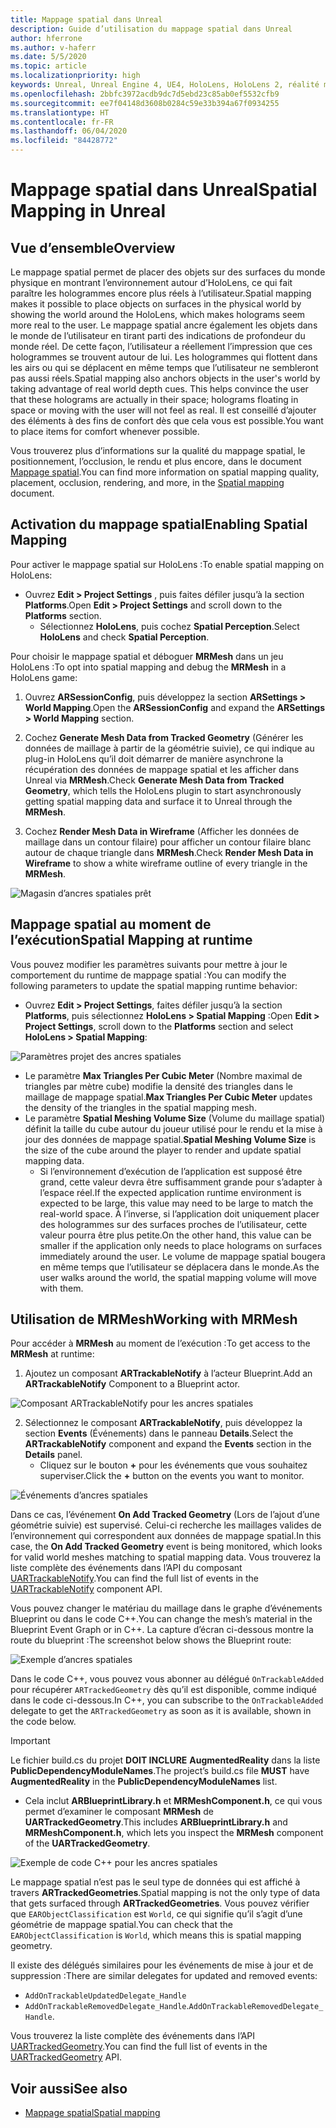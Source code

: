 ```yaml
---
title: Mappage spatial dans Unreal
description: Guide d’utilisation du mappage spatial dans Unreal
author: hferrone
ms.author: v-haferr
ms.date: 5/5/2020
ms.topic: article
ms.localizationpriority: high
keywords: Unreal, Unreal Engine 4, UE4, HoloLens, HoloLens 2, réalité mixte, développement, fonctionnalités, documentation, guides, hologrammes, mappage spatial
ms.openlocfilehash: 2bbfc3972acdb9dc7d5ebd23c85ab0ef5532cfb9
ms.sourcegitcommit: ee7f04148d3608b0284c59e33b394a67f0934255
ms.translationtype: HT
ms.contentlocale: fr-FR
ms.lasthandoff: 06/04/2020
ms.locfileid: "84428772"
---
```

# <a name="spatial-mapping-in-unreal"></a><span data-ttu-id="88b67-104">Mappage spatial dans Unreal</span><span class="sxs-lookup"><span data-stu-id="88b67-104">Spatial Mapping in Unreal</span></span>

## <a name="overview"></a><span data-ttu-id="88b67-105">Vue d’ensemble</span><span class="sxs-lookup"><span data-stu-id="88b67-105">Overview</span></span>
<span data-ttu-id="88b67-106">Le mappage spatial permet de placer des objets sur des surfaces du monde physique en montrant l’environnement autour d’HoloLens, ce qui fait paraître les hologrammes encore plus réels à l’utilisateur.</span><span class="sxs-lookup"><span data-stu-id="88b67-106">Spatial mapping makes it possible to place objects on surfaces in the physical world by showing the world around the HoloLens, which makes holograms seem more real to the user.</span></span> <span data-ttu-id="88b67-107">Le mappage spatial ancre également les objets dans le monde de l’utilisateur en tirant parti des indications de profondeur du monde réel. De cette façon, l’utilisateur a réellement l’impression que ces hologrammes se trouvent autour de lui. Les hologrammes qui flottent dans les airs ou qui se déplacent en même temps que l’utilisateur ne sembleront pas aussi réels.</span><span class="sxs-lookup"><span data-stu-id="88b67-107">Spatial mapping also anchors objects in the user's world by taking advantage of real world depth cues. This helps convince the user that these holograms are actually in their space; holograms floating in space or moving with the user will not feel as real.</span></span> <span data-ttu-id="88b67-108">Il est conseillé d’ajouter des éléments à des fins de confort dès que cela vous est possible.</span><span class="sxs-lookup"><span data-stu-id="88b67-108">You want to place items for comfort whenever possible.</span></span>

<span data-ttu-id="88b67-109">Vous trouverez plus d’informations sur la qualité du mappage spatial, le positionnement, l’occlusion, le rendu et plus encore, dans le document [Mappage spatial](spatial-mapping.md).</span><span class="sxs-lookup"><span data-stu-id="88b67-109">You can find more information on spatial mapping quality, placement, occlusion, rendering, and more, in the [Spatial mapping](spatial-mapping.md) document.</span></span>

## <a name="enabling-spatial-mapping"></a><span data-ttu-id="88b67-110">Activation du mappage spatial</span><span class="sxs-lookup"><span data-stu-id="88b67-110">Enabling Spatial Mapping</span></span>

<span data-ttu-id="88b67-111">Pour activer le mappage spatial sur HoloLens :</span><span class="sxs-lookup"><span data-stu-id="88b67-111">To enable spatial mapping on HoloLens:</span></span>
- <span data-ttu-id="88b67-112">Ouvrez **Edit > Project Settings** , puis faites défiler jusqu’à la section **Platforms**.</span><span class="sxs-lookup"><span data-stu-id="88b67-112">Open **Edit > Project Settings** and scroll down to the **Platforms** section.</span></span>    
    + <span data-ttu-id="88b67-113">Sélectionnez **HoloLens**, puis cochez **Spatial Perception**.</span><span class="sxs-lookup"><span data-stu-id="88b67-113">Select **HoloLens** and check **Spatial Perception**.</span></span>

<span data-ttu-id="88b67-114">Pour choisir le mappage spatial et déboguer **MRMesh** dans un jeu HoloLens :</span><span class="sxs-lookup"><span data-stu-id="88b67-114">To opt into spatial mapping and debug the **MRMesh** in a HoloLens game:</span></span>
1. <span data-ttu-id="88b67-115">Ouvrez **ARSessionConfig**, puis développez la section **ARSettings > World Mapping**.</span><span class="sxs-lookup"><span data-stu-id="88b67-115">Open the **ARSessionConfig** and expand the **ARSettings > World Mapping** section.</span></span> 

2. <span data-ttu-id="88b67-116">Cochez **Generate Mesh Data from Tracked Geometry** (Générer les données de maillage à partir de la géométrie suivie), ce qui indique au plug-in HoloLens qu’il doit démarrer de manière asynchrone la récupération des données de mappage spatial et les afficher dans Unreal via **MRMesh**.</span><span class="sxs-lookup"><span data-stu-id="88b67-116">Check **Generate Mesh Data from Tracked Geometry**, which tells the HoloLens plugin to start asynchronously getting spatial mapping data and surface it to Unreal through the **MRMesh**.</span></span> 
3. <span data-ttu-id="88b67-117">Cochez **Render Mesh Data in Wireframe** (Afficher les données de maillage dans un contour filaire) pour afficher un contour filaire blanc autour de chaque triangle dans **MRMesh**.</span><span class="sxs-lookup"><span data-stu-id="88b67-117">Check **Render Mesh Data in Wireframe** to show a white wireframe outline of every triangle in the **MRMesh**.</span></span> 

![Magasin d’ancres spatiales prêt](images/unreal-spatialmapping-arsettings.PNG)


## <a name="spatial-mapping-at-runtime"></a><span data-ttu-id="88b67-119">Mappage spatial au moment de l’exécution</span><span class="sxs-lookup"><span data-stu-id="88b67-119">Spatial Mapping at runtime</span></span>
<span data-ttu-id="88b67-120">Vous pouvez modifier les paramètres suivants pour mettre à jour le comportement du runtime de mappage spatial :</span><span class="sxs-lookup"><span data-stu-id="88b67-120">You can modify the following parameters to update the spatial mapping runtime behavior:</span></span>

- <span data-ttu-id="88b67-121">Ouvrez **Edit > Project Settings**, faites défiler jusqu’à la section **Platforms**, puis sélectionnez **HoloLens > Spatial Mapping** :</span><span class="sxs-lookup"><span data-stu-id="88b67-121">Open **Edit > Project Settings**, scroll down to the **Platforms** section and select **HoloLens > Spatial Mapping**:</span></span> 

![Paramètres projet des ancres spatiales](images/unreal-spatialmapping-projectsettings.PNG)

- <span data-ttu-id="88b67-123">Le paramètre **Max Triangles Per Cubic Meter** (Nombre maximal de triangles par mètre cube) modifie la densité des triangles dans le maillage de mappage spatial.</span><span class="sxs-lookup"><span data-stu-id="88b67-123">**Max Triangles Per Cubic Meter** updates the density of the triangles in the spatial mapping mesh.</span></span>  
- <span data-ttu-id="88b67-124">Le paramètre **Spatial Meshing Volume Size** (Volume du maillage spatial) définit la taille du cube autour du joueur utilisé pour le rendu et la mise à jour des données de mappage spatial.</span><span class="sxs-lookup"><span data-stu-id="88b67-124">**Spatial Meshing Volume Size** is the size of the cube around the player to render and update spatial mapping data.</span></span>  
    + <span data-ttu-id="88b67-125">Si l’environnement d’exécution de l’application est supposé être grand, cette valeur devra être suffisamment grande pour s’adapter à l’espace réel.</span><span class="sxs-lookup"><span data-stu-id="88b67-125">If the expected application runtime environment is expected to be large, this value may need to be large to match the real-world space.</span></span>  <span data-ttu-id="88b67-126">À l’inverse, si l’application doit uniquement placer des hologrammes sur des surfaces proches de l’utilisateur, cette valeur pourra être plus petite.</span><span class="sxs-lookup"><span data-stu-id="88b67-126">On the other hand, this value can be smaller if the application only needs to place holograms on surfaces immediately around the user.</span></span> <span data-ttu-id="88b67-127">Le volume de mappage spatial bougera en même temps que l’utilisateur se déplacera dans le monde.</span><span class="sxs-lookup"><span data-stu-id="88b67-127">As the user walks around the world, the spatial mapping volume will move with them.</span></span> 

## <a name="working-with-mrmesh"></a><span data-ttu-id="88b67-128">Utilisation de MRMesh</span><span class="sxs-lookup"><span data-stu-id="88b67-128">Working with MRMesh</span></span>
<span data-ttu-id="88b67-129">Pour accéder à **MRMesh** au moment de l’exécution :</span><span class="sxs-lookup"><span data-stu-id="88b67-129">To get access to the **MRMesh** at runtime:</span></span>
1. <span data-ttu-id="88b67-130">Ajoutez un composant **ARTrackableNotify** à l’acteur Blueprint.</span><span class="sxs-lookup"><span data-stu-id="88b67-130">Add an **ARTrackableNotify** Component to a Blueprint actor.</span></span> 

![Composant ARTrackableNotify pour les ancres spatiales](images/unreal-spatialmapping-artrackablenotify.PNG)

2. <span data-ttu-id="88b67-132">Sélectionnez le composant **ARTrackableNotify**, puis développez la section **Events** (Événements) dans le panneau **Details**.</span><span class="sxs-lookup"><span data-stu-id="88b67-132">Select the **ARTrackableNotify** component and expand the **Events** section in the **Details** panel.</span></span> 
    - <span data-ttu-id="88b67-133">Cliquez sur le bouton **+** pour les événements que vous souhaitez superviser.</span><span class="sxs-lookup"><span data-stu-id="88b67-133">Click the **+** button on the events you want to monitor.</span></span> 

![Événements d’ancres spatiales](images/unreal-spatialmapping-events.PNG)

<span data-ttu-id="88b67-135">Dans ce cas, l’événement **On Add Tracked Geometry** (Lors de l’ajout d’une géométrie suivie) est supervisé. Celui-ci recherche les maillages valides de l’environnement qui correspondent aux données de mappage spatial.</span><span class="sxs-lookup"><span data-stu-id="88b67-135">In this case, the **On Add Tracked Geometry** event is being monitored, which looks for valid world meshes matching to spatial mapping data.</span></span> <span data-ttu-id="88b67-136">Vous trouverez la liste complète des événements dans l’API du composant [UARTrackableNotify](https://docs.unrealengine.com/API/Runtime/AugmentedReality/UARTrackableNotifyComponent/index.html).</span><span class="sxs-lookup"><span data-stu-id="88b67-136">You can find the full list of events in the [UARTrackableNotify](https://docs.unrealengine.com/API/Runtime/AugmentedReality/UARTrackableNotifyComponent/index.html) component API.</span></span> 

<span data-ttu-id="88b67-137">Vous pouvez changer le matériau du maillage dans le graphe d’événements Blueprint ou dans le code C++.</span><span class="sxs-lookup"><span data-stu-id="88b67-137">You can change the mesh’s material in the Blueprint Event Graph or in C++.</span></span> <span data-ttu-id="88b67-138">La capture d’écran ci-dessous montre la route du blueprint :</span><span class="sxs-lookup"><span data-stu-id="88b67-138">The screenshot below shows the Blueprint route:</span></span> 

![Exemple d’ancres spatiales](images/unreal-spatialmapping-example.PNG)

<span data-ttu-id="88b67-140">Dans le code C++, vous pouvez vous abonner au délégué `OnTrackableAdded` pour récupérer `ARTrackedGeometry` dès qu’il est disponible, comme indiqué dans le code ci-dessous.</span><span class="sxs-lookup"><span data-stu-id="88b67-140">In C++, you can subscribe to the `OnTrackableAdded` delegate to get the `ARTrackedGeometry` as soon as it is available, shown in the code below.</span></span> 

> [!IMPORTANT]
> <span data-ttu-id="88b67-141">Le fichier build.cs du projet **DOIT INCLURE** **AugmentedReality** dans la liste **PublicDependencyModuleNames**.</span><span class="sxs-lookup"><span data-stu-id="88b67-141">The project’s build.cs file **MUST** have **AugmentedReality** in the **PublicDependencyModuleNames** list.</span></span>
> - <span data-ttu-id="88b67-142">Cela inclut **ARBlueprintLibrary.h** et **MRMeshComponent.h**, ce qui vous permet d’examiner le composant **MRMesh** de **UARTrackedGeometry**.</span><span class="sxs-lookup"><span data-stu-id="88b67-142">This includes **ARBlueprintLibrary.h** and **MRMeshComponent.h**, which lets you inspect the **MRMesh** component of the **UARTrackedGeometry**.</span></span> 

![Exemple de code C++ pour les ancres spatiales](images/unreal-spatialmapping-examplecode.PNG)

<span data-ttu-id="88b67-144">Le mappage spatial n’est pas le seul type de données qui est affiché à travers **ARTrackedGeometries**.</span><span class="sxs-lookup"><span data-stu-id="88b67-144">Spatial mapping is not the only type of data that gets surfaced through **ARTrackedGeometries**.</span></span> <span data-ttu-id="88b67-145">Vous pouvez vérifier que `EARObjectClassification` est `World`, ce qui signifie qu’il s’agit d’une géométrie de mappage spatial.</span><span class="sxs-lookup"><span data-stu-id="88b67-145">You can check that the `EARObjectClassification` is `World`, which means this is spatial mapping geometry.</span></span> 

<span data-ttu-id="88b67-146">Il existe des délégués similaires pour les événements de mise à jour et de suppression :</span><span class="sxs-lookup"><span data-stu-id="88b67-146">There are similar delegates for updated and removed events:</span></span> 
- `AddOnTrackableUpdatedDelegate_Handle` 
- <span data-ttu-id="88b67-147">`AddOnTrackableRemovedDelegate_Handle`.</span><span class="sxs-lookup"><span data-stu-id="88b67-147">`AddOnTrackableRemovedDelegate_Handle`.</span></span> 

<span data-ttu-id="88b67-148">Vous trouverez la liste complète des événements dans l’API [UARTrackedGeometry](https://docs.unrealengine.com/API/Runtime/AugmentedReality/UARTrackedGeometry/index.html).</span><span class="sxs-lookup"><span data-stu-id="88b67-148">You can find the full list of events in the [UARTrackedGeometry](https://docs.unrealengine.com/API/Runtime/AugmentedReality/UARTrackedGeometry/index.html) API.</span></span>

## <a name="see-also"></a><span data-ttu-id="88b67-149">Voir aussi</span><span class="sxs-lookup"><span data-stu-id="88b67-149">See also</span></span>
* [<span data-ttu-id="88b67-150">Mappage spatial</span><span class="sxs-lookup"><span data-stu-id="88b67-150">Spatial mapping</span></span>](spatial-mapping.md)

